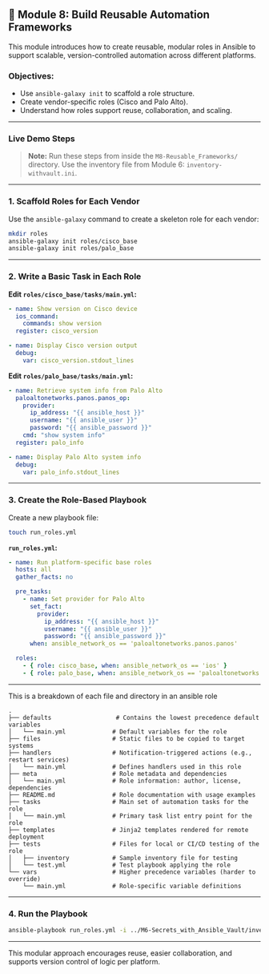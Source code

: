 ## 🧱 Module 8: Build Reusable Automation Frameworks

This module introduces how to create reusable, modular roles in Ansible to support scalable, version-controlled automation across different platforms.

### Objectives:
- Use `ansible-galaxy init` to scaffold a role structure.
- Create vendor-specific roles (Cisco and Palo Alto).
- Understand how roles support reuse, collaboration, and scaling.

---

### Live Demo Steps

> **Note:** Run these steps from inside the `M8-Reusable_Frameworks/` directory. Use the inventory file from Module 6: `inventory-withvault.ini`.

---

### 1. Scaffold Roles for Each Vendor

Use the `ansible-galaxy` command to create a skeleton role for each vendor:

```bash
mkdir roles
ansible-galaxy init roles/cisco_base
ansible-galaxy init roles/palo_base
```

---

### 2. Write a Basic Task in Each Role

**Edit `roles/cisco_base/tasks/main.yml`:**

```yaml
- name: Show version on Cisco device
  ios_command:
    commands: show version
  register: cisco_version

- name: Display Cisco version output
  debug:
    var: cisco_version.stdout_lines
```

**Edit `roles/palo_base/tasks/main.yml`:**

```yaml
- name: Retrieve system info from Palo Alto
  paloaltonetworks.panos.panos_op:
    provider:
      ip_address: "{{ ansible_host }}"
      username: "{{ ansible_user }}"
      password: "{{ ansible_password }}"
    cmd: "show system info"
  register: palo_info

- name: Display Palo Alto system info
  debug:
    var: palo_info.stdout_lines
```

---

### 3. Create the Role-Based Playbook

Create a new playbook file:

```bash
touch run_roles.yml
```

**`run_roles.yml`:**

```yaml
- name: Run platform-specific base roles
  hosts: all
  gather_facts: no

  pre_tasks:
    - name: Set provider for Palo Alto
      set_fact:
        provider:
          ip_address: "{{ ansible_host }}"
          username: "{{ ansible_user }}"
          password: "{{ ansible_password }}"
      when: ansible_network_os == 'paloaltonetworks.panos.panos'

  roles:
    - { role: cisco_base, when: ansible_network_os == 'ios' }
    - { role: palo_base, when: ansible_network_os == 'paloaltonetworks.panos.panos' }
```

---
This is a breakdown of each file and directory in an ansible role

```
.
├── defaults                  # Contains the lowest precedence default variables
│   └── main.yml             # Default variables for the role
├── files                    # Static files to be copied to target systems
├── handlers                 # Notification-triggered actions (e.g., restart services)
│   └── main.yml             # Defines handlers used in this role
├── meta                     # Role metadata and dependencies
│   └── main.yml             # Role information: author, license, dependencies
├── README.md                # Role documentation with usage examples
├── tasks                    # Main set of automation tasks for the role
│   └── main.yml             # Primary task list entry point for the role
├── templates                # Jinja2 templates rendered for remote deployment
├── tests                    # Files for local or CI/CD testing of the role
│   ├── inventory            # Sample inventory file for testing
│   └── test.yml             # Test playbook applying the role
└── vars                     # Higher precedence variables (harder to override)
    └── main.yml             # Role-specific variable definitions
```

---

### 4. Run the Playbook

```bash
ansible-playbook run_roles.yml -i ../M6-Secrets_with_Ansible_Vault/inventory-withvault.ini --ask-vault-pass
```

---

This modular approach encourages reuse, easier collaboration, and supports version control of logic per platform.

